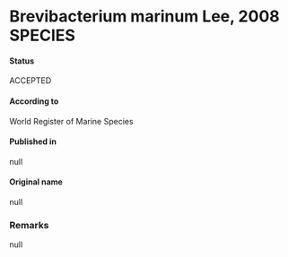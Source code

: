 # Brevibacterium marinum Lee, 2008 SPECIES

#### Status
ACCEPTED

#### According to
World Register of Marine Species

#### Published in
null

#### Original name
null

### Remarks
null